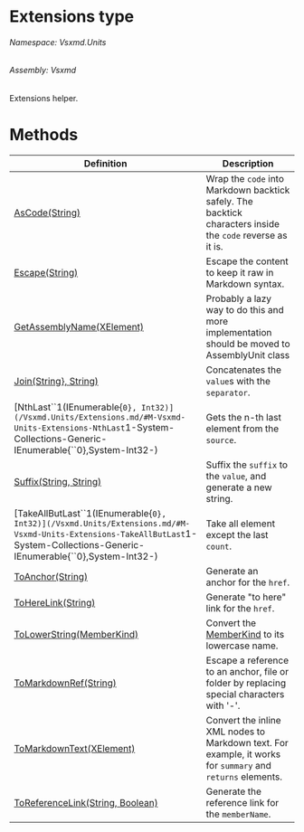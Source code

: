 <a name='T-Vsxmd-Units-Extensions'></a>
# Extensions type

###### Namespace:  Vsxmd.Units

###### Assembly:  Vsxmd

Extensions helper.

# Methods

| Definition | Description |
|-|-|
| [AsCode(String)](/Vsxmd.Units/Extensions.md/#M-Vsxmd-Units-Extensions-AsCode-System-String-) | Wrap the `code` into Markdown backtick safely.  The backtick characters inside the `code` reverse as it is. |
| [Escape(String)](/Vsxmd.Units/Extensions.md/#M-Vsxmd-Units-Extensions-Escape-System-String-) | Escape the content to keep it raw in Markdown syntax. |
| [GetAssemblyName(XElement)](/Vsxmd.Units/Extensions.md/#M-Vsxmd-Units-Extensions-GetAssemblyName-System-Xml-Linq-XElement-) | Probably a lazy way to do this and more implementation should be moved to AssemblyUnit class |
| [Join(String}, String)](/Vsxmd.Units/Extensions.md/#M-Vsxmd-Units-Extensions-Join-System-Collections-Generic-IEnumerable{System-String},System-String-) | Concatenates the `value`s with the `separator`. |
| [NthLast\`\`1(IEnumerable{``0}, Int32)](/Vsxmd.Units/Extensions.md/#M-Vsxmd-Units-Extensions-NthLast``1-System-Collections-Generic-IEnumerable{``0},System-Int32-) | Gets the n-th last element from the `source`. |
| [Suffix(String, String)](/Vsxmd.Units/Extensions.md/#M-Vsxmd-Units-Extensions-Suffix-System-String,System-String-) | Suffix the `suffix` to the `value`, and generate a new string. |
| [TakeAllButLast\`\`1(IEnumerable{``0}, Int32)](/Vsxmd.Units/Extensions.md/#M-Vsxmd-Units-Extensions-TakeAllButLast``1-System-Collections-Generic-IEnumerable{``0},System-Int32-) | Take all element except the last `count`. |
| [ToAnchor(String)](/Vsxmd.Units/Extensions.md/#M-Vsxmd-Units-Extensions-ToAnchor-System-String-) | Generate an anchor for the `href`. |
| [ToHereLink(String)](/Vsxmd.Units/Extensions.md/#M-Vsxmd-Units-Extensions-ToHereLink-System-String-) | Generate "to here" link for the `href`. |
| [ToLowerString(MemberKind)](/Vsxmd.Units/Extensions.md/#M-Vsxmd-Units-Extensions-ToLowerString-Vsxmd-Units-MemberKind-) | Convert the [MemberKind](/Vsxmd.Units/MemberKind.md/#T-Vsxmd-Units-MemberKind) to its lowercase name. |
| [ToMarkdownRef(String)](/Vsxmd.Units/Extensions.md/#M-Vsxmd-Units-Extensions-ToMarkdownRef-System-String-) | Escape a reference to an anchor, file or folder by replacing special characters with '-'. |
| [ToMarkdownText(XElement)](/Vsxmd.Units/Extensions.md/#M-Vsxmd-Units-Extensions-ToMarkdownText-System-Xml-Linq-XElement-) | Convert the inline XML nodes to Markdown text. For example, it works for `summary` and `returns` elements. |
| [ToReferenceLink(String, Boolean)](/Vsxmd.Units/Extensions.md/#M-Vsxmd-Units-Extensions-ToReferenceLink-System-String,System-Boolean-) | Generate the reference link for the `memberName`. |
